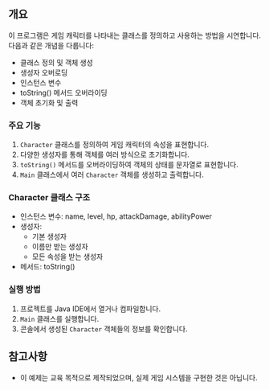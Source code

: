 ## 개요
이 프로그램은 게임 캐릭터를 나타내는 클래스를 정의하고 사용하는 방법을 시연합니다. 다음과 같은 개념을 다룹니다:

- 클래스 정의 및 객체 생성
- 생성자 오버로딩
- 인스턴스 변수
- toString() 메서드 오버라이딩
- 객체 초기화 및 출력

### 주요 기능

1. `Character` 클래스를 정의하여 게임 캐릭터의 속성을 표현합니다.
2. 다양한 생성자를 통해 객체를 여러 방식으로 초기화합니다.
3. `toString()` 메서드를 오버라이딩하여 객체의 상태를 문자열로 표현합니다.
4. `Main` 클래스에서 여러 `Character` 객체를 생성하고 출력합니다.

### Character 클래스 구조

- 인스턴스 변수: name, level, hp, attackDamage, abilityPower
- 생성자:
    - 기본 생성자
    - 이름만 받는 생성자
    - 모든 속성을 받는 생성자
- 메서드: toString()

### 실행 방법

1. 프로젝트를 Java IDE에서 열거나 컴파일합니다.
2. `Main` 클래스를 실행합니다.
3. 콘솔에서 생성된 `Character` 객체들의 정보를 확인합니다.

## 참고사항

- 이 예제는 교육 목적으로 제작되었으며, 실제 게임 시스템을 구현한 것은 아닙니다.